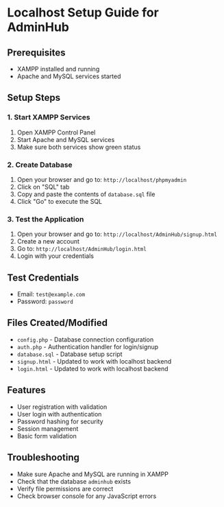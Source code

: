 # Localhost Setup Guide for AdminHub

## Prerequisites
- XAMPP installed and running
- Apache and MySQL services started

## Setup Steps

### 1. Start XAMPP Services
1. Open XAMPP Control Panel
2. Start Apache and MySQL services
3. Make sure both services show green status

### 2. Create Database
1. Open your browser and go to: `http://localhost/phpmyadmin`
2. Click on "SQL" tab
3. Copy and paste the contents of `database.sql` file
4. Click "Go" to execute the SQL

### 3. Test the Application
1. Open your browser and go to: `http://localhost/AdminHub/signup.html`
2. Create a new account
3. Go to: `http://localhost/AdminHub/login.html`
4. Login with your credentials

## Test Credentials
- Email: `test@example.com`
- Password: `password`

## Files Created/Modified
- `config.php` - Database connection configuration
- `auth.php` - Authentication handler for login/signup
- `database.sql` - Database setup script
- `signup.html` - Updated to work with localhost backend
- `login.html` - Updated to work with localhost backend

## Features
- User registration with validation
- User login with authentication
- Password hashing for security
- Session management
- Basic form validation

## Troubleshooting
- Make sure Apache and MySQL are running in XAMPP
- Check that the database `adminhub` exists
- Verify file permissions are correct
- Check browser console for any JavaScript errors 